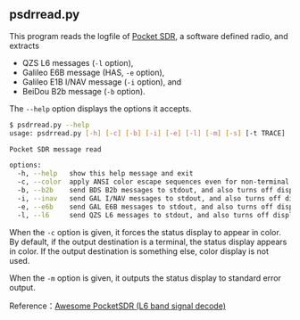 ## psdrread.py

This program reads the logfile of [Pocket SDR](https://github.com/tomojitakasu/PocketSDR), a software defined radio, and extracts

- QZS L6 messages (``-l`` option),
- Galileo E6B message (HAS, ``-e`` option),
- Galileo E1B I/NAV message (``-i`` option), and
- BeiDou B2b message (``-b`` option).

The ``--help`` option displays the options it accepts.

```bash
$ psdrread.py --help
usage: psdrread.py [-h] [-c] [-b] [-i] [-e] [-l] [-m] [-s] [-t TRACE]

Pocket SDR message read

options:
  -h, --help   show this help message and exit
  -c, --color  apply ANSI color escape sequences even for non-terminal.
  -b, --b2b    send BDS B2b messages to stdout, and also turns off display message.
  -i, --inav   send GAL I/NAV messages to stdout, and also turns off display message.
  -e, --e6b    send GAL E6B messages to stdout, and also turns off display message.
  -l, --l6     send QZS L6 messages to stdout, and also turns off display message.
```

When the ``-c`` option is given, it forces the status display to appear in color. By default, if the output destination is a terminal, the status display appears in color. If the output destination is something else, color display is not used.

When the ``-m`` option is given, it outputs the status display to standard error output.

Reference：[Awesome PocketSDR (L6 band signal decode)](https://s-taka.org/en/awesome-pocketsdr-l6/#l6e)
